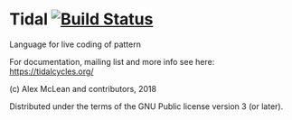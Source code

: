 
Tidal [![Build Status](https://travis-ci.org/tidalcycles/Tidal.svg?branch=1.0-dev)](https://travis-ci.org/tidalcycles/Tidal)
=====

Language for live coding of pattern

For documentation, mailing list and more info see here:
  https://tidalcycles.org/

(c) Alex McLean and contributors, 2018

Distributed under the terms of the GNU Public license version 3 (or
later).

